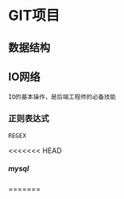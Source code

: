 # GIT项目
## 数据结构
## IO网络
    IO的基本操作，是后端工程师的必备技能
### 正则表达式
    REGEX
<<<<<<< HEAD
##### mysql
=======
